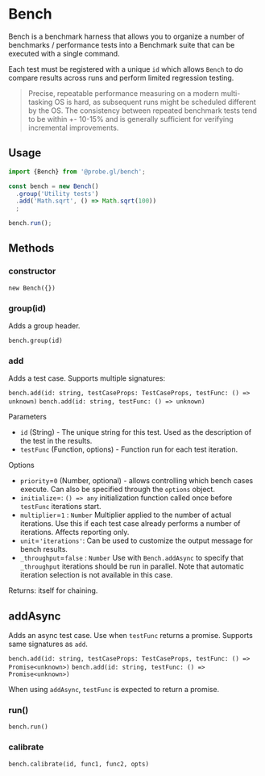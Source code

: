 # Bench

Bench is a benchmark harness that allows you to organize a number of 
benchmarks / performance tests into a Benchmark suite that can be executed 
with a single command. 

Each test must be registered with a unique `id` which allows `Bench` to do compare results across runs and perform limited regression testing.

> Precise, repeatable performance measuring on a modern multi-tasking OS is hard, as subsequent runs might be scheduled different by the OS. The consistency between repeated benchmark tests tend to be within +- 10-15% and is generally sufficient for verifying incremental improvements.

## Usage

```js
import {Bench} from '@probe.gl/bench';

const bench = new Bench()
  .group('Utility tests')
  .add('Math.sqrt', () => Math.sqrt(100))
  ;

bench.run();
```

## Methods

### constructor

`new Bench({})`

### group(id)

Adds a group header.

`bench.group(id)`

### add

Adds a test case. Supports multiple signatures:

`bench.add(id: string, testCaseProps: TestCaseProps, testFunc: () => unknown)`
`bench.add(id: string, testFunc: () => unknown)`

Parameters

* `id` (String) - The unique string for this test. Used as the description of the test in the results.
* `testFunc` (Function, options) - Function run for each test iteration.

Options

* `priority`=`0` (Number, optional) - allows controlling which bench cases execute. Can also be specified through the `options` object.
* `initialize`=: `() => any` initialization function called once before `testFunc` iterations start.
* `multiplier`=`1` : `Number` Multiplier applied to the number of actual iterations. Use this if each test case already performs a number of iterations. Affects reporting only.
* `unit`=`'iterations'`: Can be used to customize the output message for bench results.
* `_throughput`=`false` : `Number` Use with `Bench.addAsync` to specify that `_throughput` iterations should be run in parallel. Note that automatic iteration selection is not available in this case.

Returns: itself for chaining.

## addAsync

Adds an async test case. Use when `testFunc` returns a promise. Supports same signatures as `add`. 

`bench.add(id: string, testCaseProps: TestCaseProps, testFunc: () => Promise<unknown>)`
`bench.add(id: string, testFunc: () => Promise<unknown>)`

When using `addAsync`, `testFunc` is expected to return a promise.

### run()

`bench.run()`

### calibrate

`bench.calibrate(id, func1, func2, opts)`

